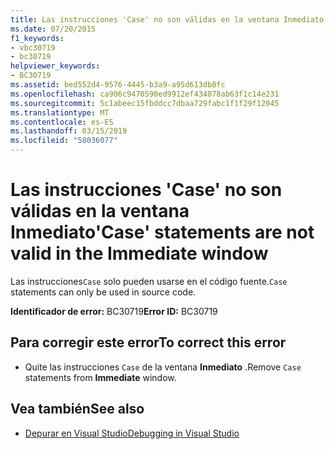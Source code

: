 ```yaml
---
title: Las instrucciones 'Case' no son válidas en la ventana Inmediato
ms.date: 07/20/2015
f1_keywords:
- vbc30719
- bc30719
helpviewer_keywords:
- BC30719
ms.assetid: bed552d4-9576-4445-b3a9-a95d613db8fc
ms.openlocfilehash: ca906c9470590ed9912ef434078ab63f1c14e231
ms.sourcegitcommit: 5c1abeec15fbddcc7dbaa729fabc1f1f29f12045
ms.translationtype: MT
ms.contentlocale: es-ES
ms.lasthandoff: 03/15/2019
ms.locfileid: "58036077"
---
```

# <a name="case-statements-are-not-valid-in-the-immediate-window"></a><span data-ttu-id="0a9cf-102">Las instrucciones 'Case' no son válidas en la ventana Inmediato</span><span class="sxs-lookup"><span data-stu-id="0a9cf-102">'Case' statements are not valid in the Immediate window</span></span>
<span data-ttu-id="0a9cf-103">Las instrucciones`Case` solo pueden usarse en el código fuente.</span><span class="sxs-lookup"><span data-stu-id="0a9cf-103">`Case` statements can only be used in source code.</span></span>  
  
 <span data-ttu-id="0a9cf-104">**Identificador de error:** BC30719</span><span class="sxs-lookup"><span data-stu-id="0a9cf-104">**Error ID:** BC30719</span></span>  
  
## <a name="to-correct-this-error"></a><span data-ttu-id="0a9cf-105">Para corregir este error</span><span class="sxs-lookup"><span data-stu-id="0a9cf-105">To correct this error</span></span>  
  
-   <span data-ttu-id="0a9cf-106">Quite las instrucciones `Case` de la ventana **Inmediato** .</span><span class="sxs-lookup"><span data-stu-id="0a9cf-106">Remove `Case` statements from **Immediate** window.</span></span>  
  
## <a name="see-also"></a><span data-ttu-id="0a9cf-107">Vea también</span><span class="sxs-lookup"><span data-stu-id="0a9cf-107">See also</span></span>

- [<span data-ttu-id="0a9cf-108">Depurar en Visual Studio</span><span class="sxs-lookup"><span data-stu-id="0a9cf-108">Debugging in Visual Studio</span></span>](/visualstudio/debugger/debugging-in-visual-studio)
